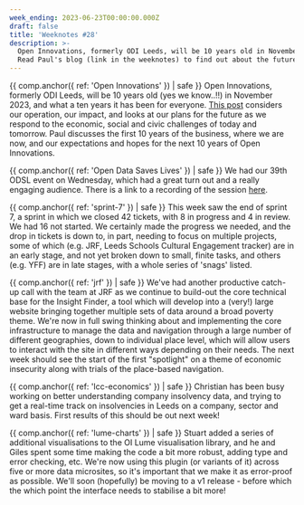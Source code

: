 ```yaml
---
week_ending: 2023-06-23T00:00:00.000Z
draft: false
title: 'Weeknotes #28'
description: >-
  Open Innovations, formerly ODI Leeds, will be 10 years old in November 2023. 
  Read Paul's blog (link in the weeknotes) to find out about the future of the business as we evolve.
---
```

{{ comp.anchor({ ref: 'Open Innovations' }) | safe }}
Open Innovations, formerly ODI Leeds, will be 10 years old (yes we know..!!) in November 2023, and what a ten years it has been for everyone. [This post](https://open-innovations.org/blog/2023-06-21-open-innovations-review) considers our operation, our impact, and looks at our plans for the future as we respond to the economic, social and civic challenges of today and tomorrow. Paul discusses the first 10 years of the business, where we are now, and our expectations and hopes for the next 10 years of Open Innovations. 

{{ comp.anchor({ ref: 'Open Data Saves Lives' }) | safe }}
We had our 39th ODSL event on Wednesday, which had a great turn out and a really engaging audience. There is a link to a recording of the session [here](https://opendatasaveslives.org/events/session-39-virtual-wards).

{{ comp.anchor({ ref: 'sprint-7' }) | safe }}
This week saw the end of sprint 7, a sprint in which we closed 42 tickets, with 8 in progress and 4 in review. We had 16 not started. We certainly made the progress we needed, and the drop in tickets is down to, in part, needing to focus on multiple projects, some of which (e.g. JRF, Leeds Schools Cultural Engagement tracker) are in an early stage, and not yet broken down to small, finite tasks, and others (e.g. YFF) are in late stages, with a whole series of 'snags' listed.

{{ comp.anchor({ ref: 'jrf' }) | safe }}
We've had another productive catch-up call with the team at JRF as we continue to build-out the core technical base for the Insight Finder, a tool which will develop into a (very!) large website bringing together multiple sets of data around a broad poverty theme. We're now in full swing thinking about and implementing the core infrastructure to manage the data and navigation through a large number of different geographies, down to individual place level, which will allow users to interact with the site in different ways depending on their needs. The next week should see the start of the first "spotlight" on a theme of economic insecurity along with trials of the place-based navigation.

{{ comp.anchor({ ref: 'lcc-economics' }) | safe }}
Christian has been busy working on better understanding company insolvency data, and trying to get a real-time track on insolvencies in Leeds on a company, sector and ward basis. First results of this should be out next week!

{{ comp.anchor({ ref: 'lume-charts' }) | safe }}
Stuart added a series of additional visualisations to the OI Lume visualisation library, and he and Giles spent some time making the code a bit more robust, adding type and error checking, etc. We're now using this plugin (or variants of it) across five or more data microsites, so it's important that we make it as error-proof as possible. We'll soon (hopefully) be moving to a v1 release - before which the which point the interface needs to stabilise a bit more!

